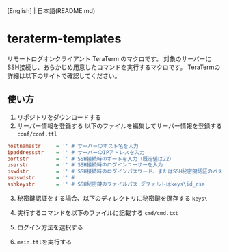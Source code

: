 [English] | 日本語(README.md)

# teraterm-templates

リモートログオンクライアント TeraTerm のマクロです。
対象のサーバーにSSH接続し、あらかじめ用意したコマンドを実行するマクロです。
TeraTermの詳細は以下のサイトで確認してください。

## 使い方

1. リポジトリをダウンロードする
2. サーバー情報を登録する
以下のファイルを編集してサーバー情報を登録する
`conf/conf.ttl`

```ini
hostnamestr     = '' # サーバーのホスト名を入力
ipaddressstr    = '' # サーバーのIPアドレスを入力 
portstr         = '' # SSH接続時のポートを入力（既定値は22）
userstr         = '' # SSH接続時のログインユーザーを入力
pswdstr         = '' # SSH接続時のログインパスワード、またはSSH秘密鍵認証のパスコードを入力（不要な場合は入力しない）
supswdstr       = '' # 
sshkeystr       = '' # SSH秘密鍵のファイルパス デフォルトはkeys\id_rsa
```

3. 秘密鍵認証をする場合、以下のディレクトリに秘密鍵を保存する
`keys\`

4. 実行するコマンドを以下のファイルに記載する
`cmd/cmd.txt`

5. ログイン方法を選択する
6. `main.ttl`を実行する
